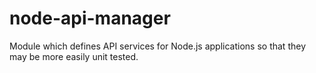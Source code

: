 # node-api-manager
Module which defines API services for Node.js applications so that they may be more easily unit tested.
